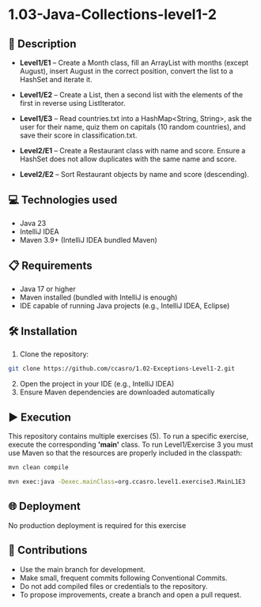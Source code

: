 # 1.03-Java-Collections-level1-2

## 📄 Description

- **Level1/E1** – Create a Month class, fill an ArrayList with months (except August), insert August in the 
    correct position, convert the list to a HashSet and iterate it.

- **Level1/E2** – Create a List<Integer>, then a second list with the elements of the first in reverse 
    using ListIterator.

- **Level1/E3** – Read countries.txt into a HashMap<String, String>, ask the user for their name, quiz them on capitals 
    (10 random countries), and save their score in classification.txt.

- **Level2/E1** – Create a Restaurant class with name and score. Ensure a HashSet does not allow duplicates with the 
    same name and score.

- **Level2/E2** – Sort Restaurant objects by name and score (descending).


## 💻 Technologies used

- Java 23
- IntelliJ IDEA
- Maven 3.9+ (IntelliJ IDEA bundled Maven)

## 📋 Requirements

- Java 17 or higher
- Maven installed (bundled with IntelliJ is enough)
- IDE capable of running Java projects (e.g., IntelliJ IDEA, Eclipse)

## 🛠️ Installation

1. Clone the repository:

```bash
git clone https://github.com/ccasro/1.02-Exceptions-Level1-2.git
```

2. Open the project in your IDE (e.g., IntelliJ IDEA)
3. Ensure Maven dependencies are downloaded automatically

## ▶️ Execution

This repository contains multiple exercises (5). To run a specific exercise, execute the corresponding **'main'** class.
To run Level1/Exercise 3 you must use Maven so that the resources are properly included in the classpath:

```bash
mvn clean compile
```
```bash
mvn exec:java -Dexec.mainClass=org.ccasro.level1.exercise3.MainL1E3
```

## 🌐 Deployment

No production deployment is required for this exercise

## 🤝 Contributions

- Use the main branch for development.
- Make small, frequent commits following Conventional Commits.
- Do not add compiled files or credentials to the repository.
- To propose improvements, create a branch and open a pull request.
